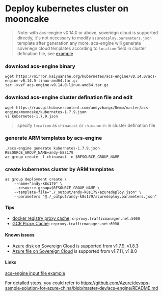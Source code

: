 # Deploy kubernetes cluster on mooncake
> Note: with acs-engine v0.14.0 or above, soveriegn cloud is supported directly, it's not necessary to modify `azuredeploy.parameters.json` template after generation any more, acs-engine will generate soveriegn cloud templates according to `location` field in cluster defination file, see [example](https://github.com/andyzhangx/demo/blob/master/acs-engine/mooncake/kubernetes-1.7.9.json#L3)

### download acs-engine binary
```
wget https://mirror.kaiyuanshe.org/kubernetes/acs-engine/v0.14.0/acs-engine-v0.14.0-linux-amd64.tar.gz
tar -xvzf acs-engine-v0.14.0-linux-amd64.tar.gz
```

### download acs-engine cluster defination file and edit
```
wget https://raw.githubusercontent.com/andyzhangx/Demo/master/acs-engine/mooncake/kubernetes-1.7.9.json
vi kubernetes-1.7.9.json
```
> specify `location` as `chinaeast` or `chinanorth` in cluster defination file

### generate ARM templates by acs-engine
```
./acs-engine generate kubernetes-1.7.9.json
RESOURCE_GROUP_NAME=andy-k8s179
az group create -l chinaeast -n $RESOURCE_GROUP_NAME
```

### create kubernetes cluster by ARM templates
```
az group deployment create \
    --name="andy-k8s179" \
    --resource-group=$RESOURCE_GROUP_NAME \
    --template-file="./_output/andy-k8s179/azuredeploy.json" \
    --parameters "@./_output/andy-k8s179/azuredeploy.parameters.json"
```
#### Tips
 - [docker registry proxy cache](http://mirror.kaiyuanshe.cn/help/docker-registry-proxy-cache.html): `crproxy.trafficmanager.net:5000`
 - [GCR Proxy Cache](http://mirror.kaiyuanshe.cn/help/gcr-proxy-cache.html): `crproxy.trafficmanager.net:6000`

#### Known issues
 - [Azure disk on Sovereign Cloud](https://github.com/kubernetes/kubernetes/pull/50673) is supported from v1.7.9, v1.8.3
 - [Azure file on Sovereign Cloud](https://github.com/kubernetes/kubernetes/pull/48460) is supported from v1.7.11, v1.8.0

#### Links
[acs-engine input file example](https://raw.githubusercontent.com/andyzhangx/Demo/master/acs-engine/mooncake/kubernetes-1.7.9.json)

For detailed steps, you could refer to https://github.com/Azure/devops-sample-solution-for-azure-china/blob/master-dev/acs-engine/README.md
